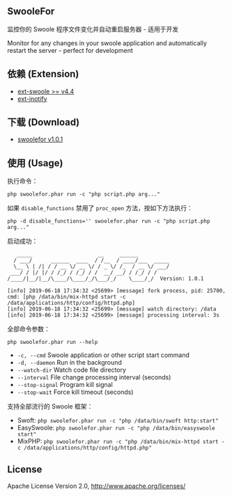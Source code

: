 ## SwooleFor

监控你的 Swoole 程序文件变化并自动重启服务器 - 适用于开发

Monitor for any changes in your swoole application and automatically restart the server - perfect for development 

## 依赖 (Extension)

- [ext-swoole >= v4.4](https://github.com/swoole/swoole-src/)
- [ext-inotify](http://pecl.php.net/package/inotify)

## 下载 (Download)

- [swoolefor v1.0.1](https://github.com/mix-php/swoolefor/releases/download/v1.0.1/swoolefor.phar)

## 使用 (Usage)

执行命令：

```
php swoolefor.phar run -c "php script.php arg..."
```

如果 `disable_functions` 禁用了 `proc_open` 方法，按如下方法执行：

```
php -d disable_functions='' swoolefor.phar run -c "php script.php arg..."
```

启动成功：

```
   _____                     __     ______          
  / ___/      ______  ____  / /__  / ____/___  _____
  \__ \ | /| / / __ \/ __ \/ / _ \/ /_  / __ \/ ___/
 ___/ / |/ |/ / /_/ / /_/ / /  __/ __/ / /_/ / /    
/____/|__/|__/\____/\____/_/\___/_/    \____/_/  Version: 1.0.1

[info] 2019-06-18 17:34:32 <25699> [message] fork process, pid: 25700, cmd: [php /data/bin/mix-httpd start -c /data/applications/http/config/httpd.php]
[info] 2019-06-18 17:34:32 <25699> [message] watch directory: /data
[info] 2019-06-18 17:34:32 <25699> [message] processing interval: 3s
```

全部命令参数：

```
php swoolefor.phar run --help
```

- `-c, --cmd` Swoole application or other script start command
- `-d, --daemon` Run in the background
- `--watch-dir` Watch code file directory
- `--interval` File change processing interval (seconds)
- `--stop-signal` Program kill signal
- `--stop-wait` Force kill timeout (seconds)

支持全部流行的 Swoole 框架：

- Swoft: `php swoolefor.phar run -c "php /data/bin/swoft http:start"`
- EasySwoole: `php swoolefor.phar run -c "php /data/bin/easyswoole start"`
- MixPHP: `php swoolefor.phar run -c "php /data/bin/mix-httpd start -c /data/applications/http/config/httpd.php"`


## License

Apache License Version 2.0, http://www.apache.org/licenses/
